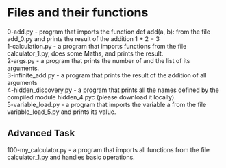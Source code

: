 <h1>Files and their functions</h1>
<p>
0-add.py -  program that imports the function def add(a, b): from the file add_0.py and prints the result of the addition 1 + 2 = 3<br>
1-calculation.py - a program that imports functions from the file calculator_1.py, does some Maths, and prints the result.<br>
2-args.py - a program that prints the number of and the list of its arguments.<br>
3-infinite_add.py - a program that prints the result of the addition of all arguments<br>
4-hidden_discovery.py - a program that prints all the names defined by the compiled module hidden_4.pyc (please download it locally).<br>
5-variable_load.py - a program that imports the variable a from the file variable_load_5.py and prints its value.<br>
<h2>Advanced Task</h2>
100-my_calculator.py - a program that imports all functions from the file calculator_1.py and handles basic operations.<br>
</p>